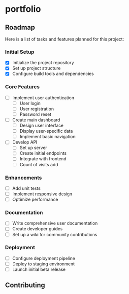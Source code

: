 # portfolio

## Roadmap

Here is a list of tasks and features planned for this project:

### Initial Setup
- [x] Initialize the project repository
- [x] Set up project structure
- [x] Configure build tools and dependencies

### Core Features
- [ ] Implement user authentication
  - [ ] User login
  - [ ] User registration
  - [ ] Password reset
- [ ] Create main dashboard
  - [ ] Design user interface
  - [ ] Display user-specific data
  - [ ] Implement basic navigation
- [ ] Develop API
  - [ ] Set up server
  - [ ] Create initial endpoints
  - [ ] Integrate with frontend
  - [ ] Count of visits add

### Enhancements
- [ ] Add unit tests
- [ ] Implement responsive design
- [ ] Optimize performance

### Documentation
- [ ] Write comprehensive user documentation
- [ ] Create developer guides
- [ ] Set up a wiki for community contributions

### Deployment
- [ ] Configure deployment pipeline
- [ ] Deploy to staging environment
- [ ] Launch initial beta release

## Contributing
